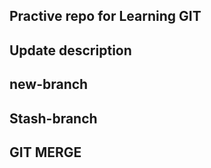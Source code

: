 ## Practive repo for Learning GIT ##

## Update description ##

## new-branch ##

## Stash-branch ###

## GIT MERGE 
